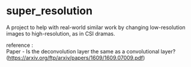 # super_resolution
A project to help with real-world similar work by changing low-resolution images to high-resolution, as in CSI dramas.

reference :  
Paper - Is the deconvolution layer the same as a convolutional layer?
(https://arxiv.org/ftp/arxiv/papers/1609/1609.07009.pdf)

